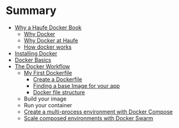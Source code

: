 # Summary

* [Why a Haufe Docker Book](README.md)
   * [Why Docker](why_docker.md)
   * [Why Docker at Haufe](why_docker_at_haufe.md)
   * [How docker works](how_docker_works.md)
* [Installing Docker](installing_docker.md)
* [Docker Basics](docker_basics.md)
* [The Docker Workflow](the_suggested_docker_haufe_workflow.md)
   * [My First Dockerfile](docker_command_reference.md)
       * [Create a Dockerfile](create_a_dockerfile.md)
       * [Finding a base Image for your app](finding_a_base_image_for_your_app.md)
       * [Docker file structure](docker_file_structure.md)
   * Build your image
   * Run your container
   * [Create a multi-process environment with Docker Compose](compose_multiple_docker_images.md)
   * [Scale composed environments with Docker Swarm](scale_composed_environments_with_docker_swarm.md)

